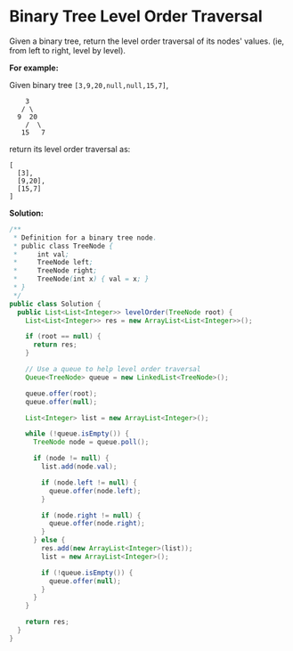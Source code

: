 # Binary Tree Level Order Traversal

Given a binary tree, return the level order traversal of its nodes' values. (ie, from left to right, level by level).

**For example:**

Given binary tree `[3,9,20,null,null,15,7]`,
```
    3
   / \
  9  20
    /  \
   15   7
```
return its level order traversal as:
```
[
  [3],
  [9,20],
  [15,7]
]
```

**Solution:**
```java
/**
 * Definition for a binary tree node.
 * public class TreeNode {
 *     int val;
 *     TreeNode left;
 *     TreeNode right;
 *     TreeNode(int x) { val = x; }
 * }
 */
public class Solution {
  public List<List<Integer>> levelOrder(TreeNode root) {
    List<List<Integer>> res = new ArrayList<List<Integer>>();

    if (root == null) {
      return res;
    }

    // Use a queue to help level order traversal
    Queue<TreeNode> queue = new LinkedList<TreeNode>();

    queue.offer(root);
    queue.offer(null);

    List<Integer> list = new ArrayList<Integer>();

    while (!queue.isEmpty()) {
      TreeNode node = queue.poll();

      if (node != null) {
        list.add(node.val);

        if (node.left != null) {
          queue.offer(node.left);
        }

        if (node.right != null) {
          queue.offer(node.right);
        }
      } else {
        res.add(new ArrayList<Integer>(list));
        list = new ArrayList<Integer>();

        if (!queue.isEmpty()) {
          queue.offer(null);
        }
      }
    }

    return res;
  }
}
```